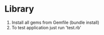 # Library
1) Install all gems from Gemfile (bundle install)
2) To test application just run 'test.rb'
